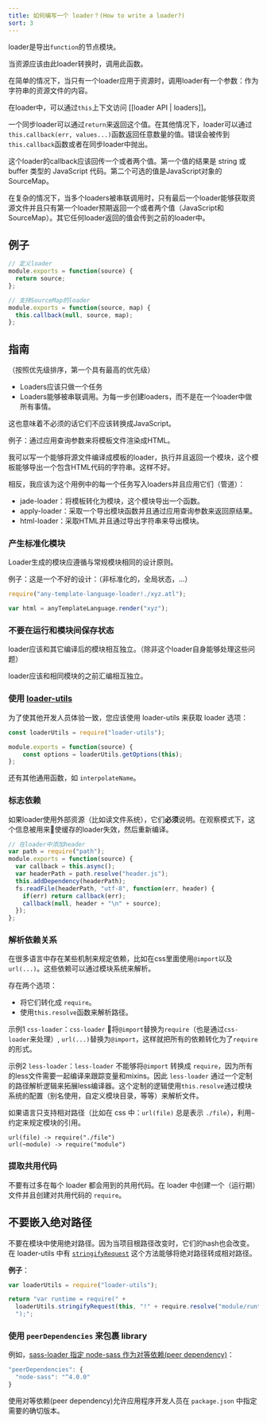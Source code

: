 ```yaml
---
title: 如何编写一个 loader？(How to write a loader?)
sort: 3
---
```


loader是导出`function`的节点模块。

当资源应该由此loader转换时，调用此函数。

在简单的情况下，当只有一个loader应用于资源时，调用loader有一个参数：作为字符串的资源文件的内容。

在loader中，可以通过`this`上下文访问 [[loader API | loaders]]。

一个同步loader可以通过`return`来返回这个值。在其他情况下，loader可以通过`this.callback(err, values...)`函数返回任意数量的值。错误会被传到`this.callback`函数或者在同步loader中抛出。

这个loader的callback应该回传一个或者两个值。第一个值的结果是 string 或 buffer 类型的 JavaScript 代码。第二个可选的值是JavaScript对象的SourceMap。

在复杂的情况下，当多个loaders被串联调用时，只有最后一个loader能够获取资源文件并且只有第一个loader预期返回一个或者两个值（JavaScript和SourceMap）。其它任何loader返回的值会传到之前的loader中。

## 例子

``` javascript
// 定义loader
module.exports = function(source) {
  return source;
};
```

``` javascript
// 支持SourceMap的loader
module.exports = function(source, map) {
  this.callback(null, source, map);
};
```

## 指南

（按照优先级排序，第一个具有最高的优先级）

* Loaders应该只做一个任务
* Loaders能够被串联调用。为每一步创建loaders，而不是在一个loader中做所有事情。

这也意味着不必须的话它们不应该转换成JavaScript。

例子：通过应用查询参数来将模板文件渲染成HTML。

我可以写一个能够将源文件编译成模板的loader，执行并且返回一个模块，这个模板能够导出一个包含HTML代码的字符串。这样不好。

相反，我应该为这个用例中的每一个任务写入loaders并且应用它们（管道）：

* jade-loader：将模板转化为模块，这个模块导出一个函数。
* apply-loader：采取一个导出模块函数并且通过应用查询参数来返回原结果。
* html-loader：采取HTML并且通过导出字符串来导出模块。

### 产生标准化模块

Loader生成的模块应遵循与常规模块相同的设计原则。

例子：这是一个不好的设计：（非标准化的，全局状态，...）

```javascript
require("any-template-language-loader!./xyz.atl");

var html = anyTemplateLanguage.render("xyz");
```

### 不要在运行和模块间保存状态

loader应该和其它编译后的模块相互独立。（除非这个loader自身能够处理这些问题）

loader应该和相同模块的之前汇编相互独立。

### 使用 [loader-utils](https://github.com/webpack/loader-utils)

为了使其他开发人员体验一致，您应该使用 loader-utils 来获取 loader 选项：

```javascript
const loaderUtils = require("loader-utils");

module.exports = function(source) {
    const options = loaderUtils.getOptions(this);
};
```

还有其他通用函数，如 `interpolateName`。

### 标志依赖

如果loader使用外部资源（比如读文件系统），它们**必须**说明。在观察模式下，这个信息被用来使缓存的loader失效，然后重新编译。

``` javascript
// 在loader中添加header
var path = require("path");
module.exports = function(source) {
  var callback = this.async();
  var headerPath = path.resolve("header.js");
  this.addDependency(headerPath);
  fs.readFile(headerPath, "utf-8", function(err, header) {
    if(err) return callback(err);
    callback(null, header + "\n" + source);
  });
};
```

### 解析依赖关系

在很多语言中存在某些机制来规定依赖，比如在css里面使用`@import`以及`url(...)`。这些依赖可以通过模块系统来解析。

存在两个选项：

* 将它们转化成 `require`。
* 使用`this.resolve`函数来解析路径。

示例1 `css-loader`：`css-loader` 将`@import`替换为`require`（也是通过`css-loader`来处理）, `url(...)`替换为`@import`，这样就把所有的依赖转化为了`require`的形式。

示例2 `less-loader`：`less-loader` 不能够将`@import` 转换成 `require`，因为所有的less文件需要一起编译来跟踪变量和mixins。因此 `less-loader` 通过一个定制的路径解析逻辑来拓展less编译器。这个定制的逻辑使用`this.resolve`通过模块系统的配置（别名使用，自定义模块目录，等等）来解析文件。

如果语言只支持相对路径（比如在 css 中：`url(file)` 总是表示 `./file`），利用`~`约定来规定模块的引用。

``` text
url(file) -> require("./file")
url(~module) -> require("module")
```

### 提取共用代码

不要有过多在每个 loader 都会用到的共用代码。在 loader 中创建一个（运行期）文件并且创建对共用代码的 `require`。

## 不要嵌入绝对路径

不要在模块中使用绝对路径。因为当项目根路径改变时，它们的hash也会改变。在 loader-utils 中有 [`stringifyRequest`](https://github.com/webpack/loader-utils#stringifyrequest) 这个方法能够将绝对路径转成相对路径。

**例子**：

``` js
var loaderUtils = require("loader-utils");

return "var runtime = require(" +
  loaderUtils.stringifyRequest(this, "!" + require.resolve("module/runtime")) +
  ");";
```

### 使用 `peerDependencies` 来包裹 library

例如，[sass-loader 指定 node-sass 作为对等依赖(peer dependency)](https://github.com/webpack-contrib/sass-loader/blob/master/package.json)：

``` javascript
"peerDependencies": {
  "node-sass": "^4.0.0"
}
```

使用对等依赖(peer dependency)允许应用程序开发人员在 `package.json` 中指定需要的确切版本。
